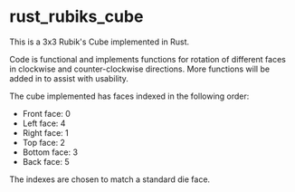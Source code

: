 # rust_rubiks_cube
This is a 3x3 Rubik's Cube implemented in Rust.

Code is functional and implements functions for rotation of different faces in clockwise and counter-clockwise directions. More functions will be added in to assist with usability. 

The cube implemented has faces indexed in the following order:
- Front face: 0
- Left face: 4
- Right face: 1
- Top face: 2
- Bottom face: 3
- Back face: 5 
  
The indexes are chosen to match a standard die face.
